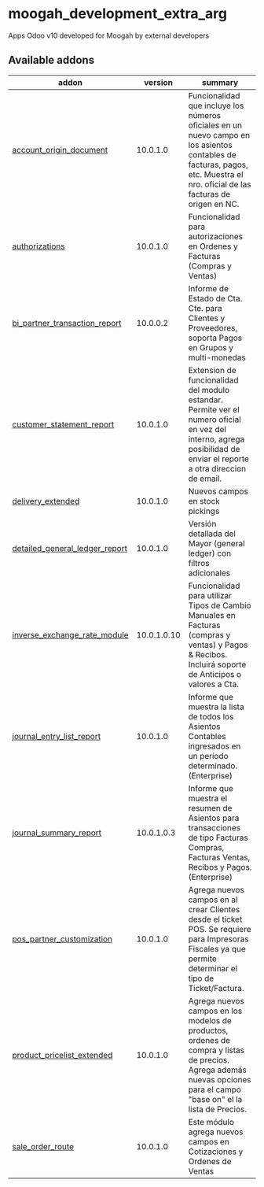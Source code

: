 # moogah_development_extra_arg

Apps Odoo v10 developed for Moogah by external developers

[//]: # (addons)
Available addons
----------------
addon | version | summary
--- | --- | ---
[account_origin_document](account_origin_document/) | 10.0.1.0 | Funcionalidad que incluye los números oficiales en un nuevo campo en los asientos contables de facturas, pagos, etc. Muestra el nro. oficial de las facturas de origen en NC. 
[authorizations](authorizations/) | 10.0.1.0 | Funcionalidad para autorizaciones en Ordenes y Facturas (Compras y Ventas)
[bi_partner_transaction_report](bi_partner_transaction_report/) | 10.0.0.2 | Informe de Estado de Cta. Cte. para Clientes y Proveedores, soporta Pagos en Grupos y multi-monedas
[customer_statement_report](customer_statement_report/) | 10.0.1.0 | Extension de funcionalidad del modulo estandar. Permite ver el numero oficial en vez del interno, agrega posibilidad de enviar el reporte a otra direccion de email.
[delivery_extended](delivery_extended/) | 10.0.1.0 | Nuevos campos en stock pickings
[detailed_general_ledger_report](detailed_general_ledger_report/) | 10.0.1.0 | Versión detallada del Mayor (general ledger) con filtros adicionales
[inverse_exchange_rate_module](inverse_exchange_rate_modulet/) | 10.0.1.0.10 | Funcionalidad para utilizar Tipos de Cambio Manuales en Facturas (compras y ventas) y Pagos & Recibos. Incluirá soporte de Anticipos o valores a Cta. 
[journal_entry_list_report](journal_entry_list_report/) | 10.0.1.0 | Informe que muestra la lista de todos los Asientos Contables ingresados en un período determinado. (Enterprise)
[journal_summary_report](journal_summary_report/) | 10.0.1.0.3 | Informe que muestra el resumen de Asientos para transacciones de tipo Facturas Compras, Facturas Ventas, Recibos y Pagos. (Enterprise)
[pos_partner_customization](pos_partner_customization/) | 10.0.1.0 | Agrega nuevos campos en al crear Clientes desde el ticket POS. Se requiere para Impresoras Fiscales ya que permite determinar el tipo de Ticket/Factura.
[product_pricelist_extended](product_pricelist_extended/) | 10.0.1.0 | Agrega nuevos campos en los modelos de productos, ordenes de compra y listas de precios. Agrega además nuevas opciones para el campo "base on" el la lista de Precios.
[sale_order_route](sale_order_route/) | 10.0.1.0 | Este módulo agrega nuevos campos en Cotizaciones y Ordenes de Ventas
